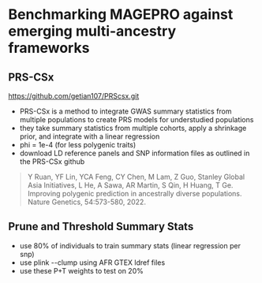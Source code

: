 # Benchmarking MAGEPRO against emerging multi-ancestry frameworks

## PRS-CSx
https://github.com/getian107/PRScsx.git
- PRS-CSx is a method to integrate GWAS summary statistics from multiple populations to create PRS models for understudied populations
- they take summary statistics from multiple cohorts, apply a shrinkage prior, and integrate with a linear regression
- phi = 1e-4 (for less polygenic traits)
- download LD reference panels and SNP information files as outlined in the PRS-CSx github

> Y Ruan, YF Lin, YCA Feng, CY Chen, M Lam, Z Guo, Stanley Global Asia Initiatives, L He, A Sawa, AR Martin, S Qin, H Huang, T Ge. Improving polygenic prediction in ancestrally diverse populations. Nature Genetics, 54:573-580, 2022.

## Prune and Threshold Summary Stats
- use 80% of individuals to train summary stats (linear regression per snp)
- use plink --clump using AFR GTEX ldref files
- use these P+T weights to test on 20%


